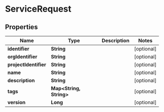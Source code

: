 # ServiceRequest

## Properties
Name | Type | Description | Notes
------------ | ------------- | ------------- | -------------
**identifier** | **String** |  |  [optional]
**orgIdentifier** | **String** |  |  [optional]
**projectIdentifier** | **String** |  |  [optional]
**name** | **String** |  |  [optional]
**description** | **String** |  |  [optional]
**tags** | **Map&lt;String, String&gt;** |  |  [optional]
**version** | **Long** |  |  [optional]
